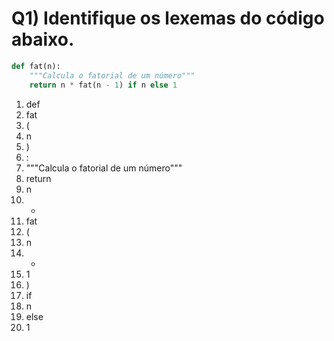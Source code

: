 # **Q1)** Identifique os lexemas do código abaixo.

```python
def fat(n):
    """Calcula o fatorial de um número"""
    return n * fat(n - 1) if n else 1
```

1. def
2. fat
3. (
4. n
5. )
6. :
7. """Calcula o fatorial de um número"""
8. return
9. n
10. *
11. fat
12. (
13. n
14. -
15. 1
16. )
17. if
18. n
19. else
20. 1